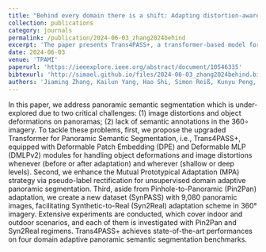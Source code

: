 ```yaml
---
title: "Behind every domain there is a shift: Adapting distortion-aware vision transformers for panoramic semantic segmentation"
collection: publications
category: journals
permalink: /publication/2024-06-03_zhang2024behind
excerpt: 'The paper presents Trans4PASS+, a transformer-based model for panoramic semantic segmentation, addressing image distortions and scarce annotations via Deformable Patch Embedding and Deformable MLP modules. It improves Mutual Prototypical Adaptation with pseudo-label rectification and introduces SynPASS, a 9,080-panoramic image dataset for Synthetic-to-Real adaptation. The method achieves state-of-the-art results on four domain-adaptive benchmarks.'
date: 2024-06-03
venue: 'TPAMI'
paperurl: 'https://ieeexplore.ieee.org/abstract/document/10546335'
bibtexurl: 'http://simael.github.io/files/2024-06-03_zhang2024behind.bib'
authors: 'Jiaming Zhang, Kailun Yang, Hao Shi, Simon Reiß, Kunyu Peng, Chaoxiang Ma, Haodong Fu, Philip HS Torr, Kaiwei Wang, Rainer Stiefelhagen.'
---
```

In this paper, we address panoramic semantic segmentation which is under-explored due to two critical challenges: (1) image distortions and object deformations on panoramas; (2) lack of semantic annotations in the 360∘ imagery. To tackle these problems, first, we propose the upgraded Transformer for Panoramic Semantic Segmentation, i.e., Trans4PASS+, equipped with Deformable Patch Embedding (DPE) and Deformable MLP (DMLPv2) modules for handling object deformations and image distortions whenever (before or after adaptation) and wherever (shallow or deep levels). Second, we enhance the Mutual Prototypical Adaptation (MPA) strategy via pseudo-label rectification for unsupervised domain adaptive panoramic segmentation. Third, aside from Pinhole-to-Panoramic (Pin2Pan) adaptation, we create a new dataset (SynPASS) with 9,080 panoramic images, facilitating Synthetic-to-Real (Syn2Real) adaptation scheme in 360° imagery. Extensive experiments are conducted, which cover indoor and outdoor scenarios, and each of them is investigated with Pin2Pan and Syn2Real regimens. Trans4PASS+ achieves state-of-the-art performances on four domain adaptive panoramic semantic segmentation benchmarks.